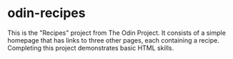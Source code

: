 # odin-recipes
This is the "Recipes" project from The Odin Project. It consists of a simple homepage that has links to three other pages, each containing a recipe. Completing this project demonstrates basic HTML skills.